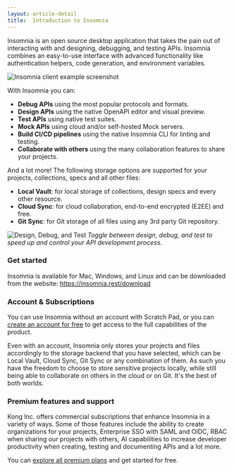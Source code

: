```yaml
---
layout: article-detail
title:  Introduction to Insomnia
---
```


<!-- TODO-filipe -->

<!--For rework: This page should contain info about Insomnia for those new to it. Tour of the UI and what things are called like Postman's (https://learning.postman.com/docs/getting-started/basics/navigating-postman/). Add a table of features with links to the docs about them (similar to https://docs.konghq.com/gateway/3.7.x/#features).

Proposed outline:

## Introduction to Insomnia

## Navigating Insomnia

add UI screenshot here with boxes around items and a table that references the box numbers and explains what the part of the UI is called and what it does

## Features

| Feature | Free | Enterprise |
| Name of first feature | No | Yes |  -->

Insomnia is an open source desktop application that takes the pain out of interacting with and designing, debugging, and testing APIs. Insomnia combines an easy-to-use interface with advanced functionality like authentication helpers, code generation, and environment variables.

![Insomnia client example screenshot](/assets/images/entry-page.png)

With Insomnia you can:

- **Debug APIs** using the most popular protocols and formats.
- **Design APIs** using the native OpenAPI editor and visual preview.
- **Test APIs** using native test suites.
- **Mock APIs** using cloud and/or self-hosted Mock servers.
- **Build CI/CD pipelines** using the native Insomnia CLI for linting and testing.
- **Collaborate with others**  using the many collaboration features to share your projects.

And a lot more! The following storage options are supported for your projects, collections, specs and all other files:

- **Local Vault**: for local storage of collections, design specs and every other resource.
- **Cloud Sync**: for cloud collaboration, end-to-end encrypted (E2EE) and free.
- **Git Sync**: for Git storage of all files using any 3rd party Git repository.

![Design, Debug, and Test](/assets/images/design-debug-test.png)
_Toggle between design, debug, and test to speed up and control your API development process._

### Get started

Insomnia is available for Mac, Windows, and Linux and can be downloaded from the website: <https://insomnia.rest/download>

### Account & Subscriptions

You can use Insomnia without an account with Scratch Pad, or you can [create an account for free](https://insomnia.rest/pricing) to get access to the full capabilities of the product.

Even with an account, Insomnia only stores your projects and files accordingly to the storage backend that you have selected, which can be Local Vault, Cloud Sync, Git Sync or any combination of them. As such you have the freedom to choose to store sensitive projects locally, while still being able to collaborate on others in the cloud or on Git. It's the best of both worlds.

### Premium features and support

Kong Inc. offers commercial subscriptions that enhance Insomnia in a variety of ways. Some of those features include the ability to create organizations for your projects, Enterprise SSO with SAML and OIDC, RBAC when sharing our projects with others, AI capabilities to increase developer productivity when creating, testing and documenting APIs and a lot more.

You can [explore all premium plans](https://insomnia.rest/pricing) and get started for free.
